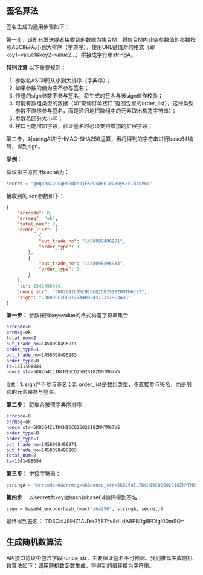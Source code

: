 
## 签名算法

签名生成的通用步骤如下：

第一步，设所有发送或者接收到的数据为集合M，将集合M内非空参数值的参数按照ASCII码从小到大排序（字典序），使用URL键值对的格式（即key1=value1&key2=value2…）拼接成字符串stringA。

__特别注意__ 以下重要规则：

1.  参数名ASCII码从小到大排序（字典序）；
2.  如果参数的值为空不参与签名；
3.  传送的sign参数不参与签名，将生成的签名与该sign值作校验；
4. 可能有数组类型的数据（如“查询订单接口”返回包里的order_list），这种类型参数不直接参与签名，而是递归地把数组中的元素取出构造字符串）；
5.  参数名区分大小写；
6.  接口可能增加字段，验证签名时必须支持增加的扩展字段；

第二步，对stringA进行HMAC-SHA256运算，再将得到的字符串进行base64编码，得到sign。

__举例：__ 

假设第三方应用secret为：

```python
secret = "gHqphoZuLCqHsSWbnojEKPLsWPE10G8UyKEE1B4uV64"
```

接收到的json参数如下：

```json
{
	"errcode": 0,
	"errmsg": "ok",
	"total_num": 2,
	"order_list": [
	    	{
			"out_trade_no": "1458098496971",
			"order_type": 1
		},
		{
			"out_trade_no": "1458098496983",
			"order_type": 0
		}
	],
	"ts": 1541498084,
	"nonce_str": "5K8264ILTKCH16CQ2502SI8ZNMTM67VS",
	"sign": "C380BEC2BFD727A4B6845133519F3AD6"
}
```

__第一步：__ 参数按照key=value的格式构造字符串集合

```bash
errcode=0
errmsg=ok
total_num=2
out_trade_no=1458098496971
order_type=1
out_trade_no=1458098496983
order_type=0
ts=1541498084
nonce_str=5K8264ILTKCH16CQ2502SI8ZNMTM67VS
```

```注意：```1. sign并不参与签名；2. order_list是数组类型，不直接参与签名，而是用它的元素来参与签名。

__第二步：__ 将集合按照字典序排序

```bash
errcode=0
errmsg=ok
nonce_str=5K8264ILTKCH16CQ2502SI8ZNMTM67VS
order_type=0
order_type=1
out_trade_no=1458098496971
out_trade_no=1458098496983
total_num=2
ts=1541498084
```

__第三步：__ 拼接字符串：

```python
stringA = "errcode=0&errmsg=ok&nonce_str=5K8264ILTKCH16CQ2502SI8ZNMTM67VS&order_type=0&order_type=1&out_trade_no=1458098496971&out_trade_no=1458098496983&total_num=2&ts=1541498084"
```

__第四步：__ 以secret为key做hash并base64编码得到签名：

```python
sign = base64_encode(hash_hmac("sha256", stringA, secret))
```

最终得到签名： TD3CcIJ9lHZ1AUYe25E1Yv8dLdA8PB0g8FDIgI00mSQ=


## 生成随机数算法

API接口协议中包含字段nonce_str，主要保证签名不可预测。我们推荐生成随机数算法如下：调用随机数函数生成，将得到的值转换为字符串。
